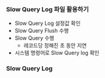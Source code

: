 ### Slow Query Log 파일 활용하기
- Slow Query Log 설정값 확인
- Slow Query Flush 수행
- Slow Query 수행
    + 레코드당 정해진 초 동안 지연
- 시스템 명령어로 Slow Query log 확인

### Slow Query Log